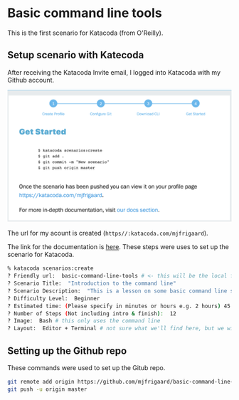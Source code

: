 Basic command line tools
========================

This is the first scenario for Katacoda (from O'Reilly).

## Setup scenario with Katecoda

After receiving the Katacoda Invite email, I logged into Katacoda with my Github account.

![figs](figs/getting-started-katecoda.png)

The url for my acount is created (`https//:katacoda.com/mjfrigaard`).

The link for the documentation is [here](https://www.katacoda.com/docs). These steps were uses to set up the scenario for Katacoda.

```bash
% katacoda scenarios:create
? Friendly url:  basic-command-line-tools # <- this will be the local folder
? Scenario Title:  "Introduction to the command line"
? Scenario Description:  "This is a lesson on some basic command line skills for processing and managing data."
? Difficulty Level:  Beginner
? Estimated time: (Please specify in minutes or hours e.g. 2 hours) 45
? Number of Steps (Not including intro & finish):  12
? Image:  Bash # this only uses the command line
? Layout:  Editor + Terminal # not sure what we'll find here, but we will find out!
```

## Setting up the Github repo

These commands were used to set up the Gitub repo.

```bash
git remote add origin https://github.com/mjfrigaard/basic-command-line-tools.git
git push -u origin master
```
